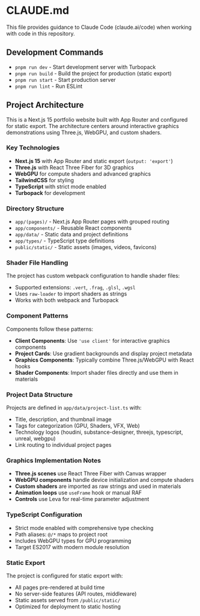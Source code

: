 # CLAUDE.md

This file provides guidance to Claude Code (claude.ai/code) when working with code in this repository.

## Development Commands

- `pnpm run dev` - Start development server with Turbopack
- `pnpm run build` - Build the project for production (static export)
- `pnpm run start` - Start production server
- `pnpm run lint` - Run ESLint

## Project Architecture

This is a Next.js 15 portfolio website built with App Router and configured for static export. The architecture centers around interactive graphics demonstrations using Three.js, WebGPU, and custom shaders.

### Key Technologies

- **Next.js 15** with App Router and static export (`output: 'export'`)
- **Three.js** with React Three Fiber for 3D graphics
- **WebGPU** for compute shaders and advanced graphics
- **TailwindCSS** for styling
- **TypeScript** with strict mode enabled
- **Turbopack** for development

### Directory Structure

- `app/(pages)/` - Next.js App Router pages with grouped routing
- `app/components/` - Reusable React components
- `app/data/` - Static data and project definitions
- `app/types/` - TypeScript type definitions
- `public/static/` - Static assets (images, videos, favicons)

### Shader File Handling

The project has custom webpack configuration to handle shader files:
- Supported extensions: `.vert`, `.frag`, `.glsl`, `.wgsl`
- Uses `raw-loader` to import shaders as strings
- Works with both webpack and Turbopack

### Component Patterns

Components follow these patterns:
- **Client Components**: Use `'use client'` for interactive graphics components
- **Project Cards**: Use gradient backgrounds and display project metadata
- **Graphics Components**: Typically combine Three.js/WebGPU with React hooks
- **Shader Components**: Import shader files directly and use them in materials

### Project Data Structure

Projects are defined in `app/data/project-list.ts` with:
- Title, description, and thumbnail image
- Tags for categorization (GPU, Shaders, VFX, Web)
- Technology logos (houdini, substance-designer, threejs, typescript, unreal, webgpu)
- Link routing to individual project pages

### Graphics Implementation Notes

- **Three.js scenes** use React Three Fiber with Canvas wrapper
- **WebGPU components** handle device initialization and compute shaders
- **Custom shaders** are imported as raw strings and used in materials
- **Animation loops** use `useFrame` hook or manual RAF
- **Controls** use Leva for real-time parameter adjustment

### TypeScript Configuration

- Strict mode enabled with comprehensive type checking
- Path aliases: `@/*` maps to project root
- Includes WebGPU types for GPU programming
- Target ES2017 with modern module resolution

### Static Export

The project is configured for static export with:
- All pages pre-rendered at build time
- No server-side features (API routes, middleware)
- Static assets served from `/public/static/`
- Optimized for deployment to static hosting